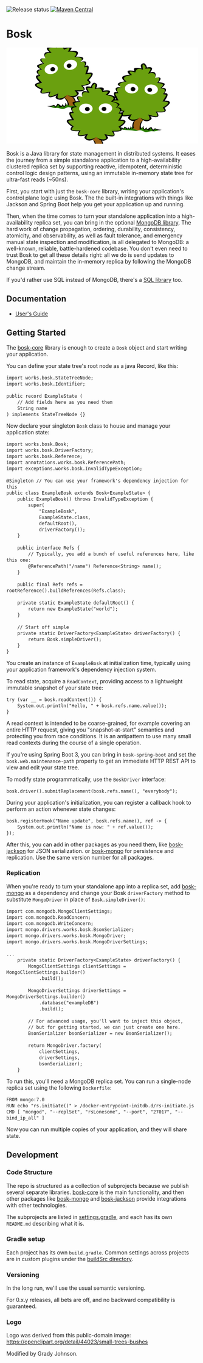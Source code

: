 ![Release status](https://github.com/boskworks/bosk/actions/workflows/release.yml/badge.svg)
[![Maven Central](https://img.shields.io/maven-central/v/works.bosk/bosk-core)](https://mvnrepository.com/artifact/works.bosk/bosk-core)

# Bosk

![Three inquisitive cartoon trees with eyes](/art/bosk-3trees-wide-small.png)

Bosk is a Java library for state management in distributed systems.
It eases the journey from a simple standalone application to a high-availability clustered replica set
by supporting reactive, idempotent, deterministic control logic design patterns,
using an immutable in-memory state tree for ultra-fast reads (~50ns).

First, you start with just the `bosk-core` library, writing your application's control plane logic using Bosk.
The the built-in integrations with things like Jackson and Spring Boot help you get your application up and running.

Then, when the time comes to turn your standalone application into a high-availability replica set,
you can bring in the optional [MongoDB library](bosk-mongo).
The hard work of change propagation, ordering, durability, consistency, atomicity, and observability,
as well as fault tolerance, and emergency manual state inspection and modification,
is all delegated to MongoDB: a well-known, reliable, battle-hardened codebase.
You don't even need to trust Bosk to get all these details right:
all we do is send updates to MongoDB, and maintain the in-memory replica by following the MongoDB change stream.

If you'd rather use SQL instead of MongoDB, there's a [SQL library](bosk-sql) too.

## Documentation
- [User's Guide](docs/USERS.md)

## Getting Started

The [bosk-core](bosk-core) library is enough to create a `Bosk` object and start writing your application.

You can define your state tree's root node as a java Record, like this:

```
import works.bosk.StateTreeNode;
import works.bosk.Identifier;

public record ExampleState (
	// Add fields here as you need them
	String name
) implements StateTreeNode {}
```

Now declare your singleton `Bosk` class to house and manage your application state:

```
import works.bosk.Bosk;
import works.bosk.DriverFactory;
import works.bosk.Reference;
import annotations.works.bosk.ReferencePath;
import exceptions.works.bosk.InvalidTypeException;

@Singleton // You can use your framework's dependency injection for this
public class ExampleBosk extends Bosk<ExampleState> {
	public ExampleBosk() throws InvalidTypeException {
		super(
			"ExampleBosk",
			ExampleState.class,
			defaultRoot(),
			driverFactory());
	}

	public interface Refs {
		// Typically, you add a bunch of useful references here, like this one:
		@ReferencePath("/name") Reference<String> name();
	}

	public final Refs refs = rootReference().buildReferences(Refs.class);

	private static ExampleState defaultRoot() {
		return new ExampleState("world");
	}

	// Start off simple
	private static DriverFactory<ExampleState> driverFactory() {
		return Bosk.simpleDriver();
	}
}
```

You create an instance of `ExampleBosk` at initialization time,
typically using your application framework's dependency injection system.

To read state, acquire a `ReadContext`, providing access to a lightweight immutable snapshot of your state tree:

```
try (var __ = bosk.readContext()) {
	System.out.println("Hello, " + bosk.refs.name.value());
}
```

A read context is intended to be coarse-grained, for example covering an entire HTTP request,
giving you "snapshot-at-start" semantics and protecting you from race conditions.
It is an antipattern to use many small read contexts during the course of a single operation.

If you're using Spring Boot 3, you can bring in `bosk-spring-boot`
and set the `bosk.web.maintenance-path` property to get an immediate HTTP REST API to view and edit your state tree.

To modify state programmatically, use the `BoskDriver` interface:

```
bosk.driver().submitReplacement(bosk.refs.name(), "everybody");
```

During your application's initialization, you can register a callback hook to perform an action whenever state changes:

```
bosk.registerHook("Name update", bosk.refs.name(), ref -> {
	System.out.println("Name is now: " + ref.value());
});
```

After this, you can add in other packages as you need them,
like [bosk-jackson](bosk-jackson) for JSON serialization.
or [bosk-mongo](bosk-mongo) for persistence and replication.
Use the same version number for all packages.

### Replication

When you're ready to turn your standalone app into a replica set,
add [bosk-mongo](bosk-mongo) as a dependency
and change your Bosk `driverFactory` method to substitute `MongoDriver` in place of `Bosk.simpleDriver()`:

```
import com.mongodb.MongoClientSettings;
import com.mongodb.ReadConcern;
import com.mongodb.WriteConcern;
import mongo.drivers.works.bosk.BsonSerializer;
import mongo.drivers.works.bosk.MongoDriver;
import mongo.drivers.works.bosk.MongoDriverSettings;

...
	private static DriverFactory<ExampleState> driverFactory() {
		MongoClientSettings clientSettings = MongoClientSettings.builder()
			.build();

		MongoDriverSettings driverSettings = MongoDriverSettings.builder()
			.database("exampleDB")
			.build();

		// For advanced usage, you'll want to inject this object,
		// but for getting started, we can just create one here.
		BsonSerializer bsonSerializer = new BsonSerializer();

		return MongoDriver.factory(
			clientSettings,
			driverSettings,
			bsonSerializer);
	}
```

To run this, you'll need a MongoDB replica set.
You can run a single-node replica set using the following `Dockerfile`:

```
FROM mongo:7.0
RUN echo "rs.initiate()" > /docker-entrypoint-initdb.d/rs-initiate.js
CMD [ "mongod", "--replSet", "rsLonesome", "--port", "27017", "--bind_ip_all" ]
```

Now you can run multiple copies of your application, and they will share state.

## Development

### Code Structure

The repo is structured as a collection of subprojects because we publish several separate libraries.
[bosk-core](bosk-core) is the main functionality, and then other packages like [bosk-mongo](bosk-mongo) and [bosk-jackson](bosk-jackson)
provide integrations with other technologies.

The subprojects are listed in [settings.gradle](settings.gradle), and each has its own `README.md` describing what it is.

### Gradle setup

Each project has its own `build.gradle`.
Common settings across projects are in custom plugins under the [buildSrc directory](buildSrc/src/main/groovy).

### Versioning

In the long run, we'll use the usual semantic versioning.

For 0.x.y releases, all bets are off, and no backward compatibility is guaranteed.

### Logo

Logo was derived from this public-domain image: https://openclipart.org/detail/44023/small-trees-bushes

Modified by Grady Johnson.
